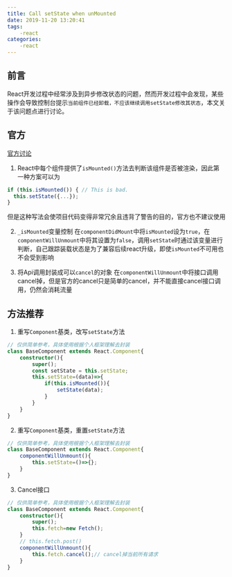 ```yaml
---
title: Call setState when unMounted
date: 2019-11-20 13:20:41
tags:
    -react
categories:
    -react
---
```

## 前言
React开发过程中经常涉及到异步修改状态的问题，然而开发过程中会发现，某些操作会导致控制台提示`当前组件已经卸载，不应该继续调用setState修改其状态`，本文关于该问题点进行讨论。

## 官方
[官方讨论](https://reactjs.org/blog/2015/12/16/ismounted-antipattern.html)

1. React中每个组件提供了`isMounted()`方法去判断该组件是否被渲染，因此第一种方案可以为
```typescript
if (this.isMounted()) { // This is bad.
  this.setState({...});
}
```
但是这种写法会使项目代码变得非常冗余且违背了警告的目的，官方也不建议使用

2. `_isMounted`变量控制
在`componentDidMount`中将`isMounted`设为`true`，在`componentWillUnmount`中将其设置为`false`，调用`setState`时通过该变量进行判断，自己跟踪装载状态是为了兼容后续react升级，即使`isMounted`不可用也不会受到影响

3. 将Api调用封装成可以`cancel`的对象
在`componentWillUnmount`中将接口调用cancel掉，但是官方的cancel只是简单的cancel，并不能直接cancel接口调用，仍然会消耗流量

## 方法推荐
1. 重写`Component`基类，改写`setState`方法
```typescript
// 仅供简单参考，具体使用根据个人框架理解去封装
class BaseComponent extends React.Component{
    constructor(){
        super();
        const setState = this.setState;
        this.setState=(data)=>{
            if(this.isMounted()){
                setState(data);
            }
        }
    }
}
```

2. 重写`Component`基类，重置`setState`方法
```typescript
// 仅供简单参考，具体使用根据个人框架理解去封装
class BaseComponent extends React.Component{
    componentWillUnmount(){
        this.setState=()=>{};
    }
}
```

3. Cancel接口
```typescript
// 仅供简单参考，具体使用根据个人框架理解去封装
class BaseComponent extends React.Component{
    constructor(){
        super();
        this.fetch=new Fetch();
    }
    // this.fetch.post()
    componentWillUnmount(){
        this.fetch.cancel();// cancel掉当前所有请求
    }
}
```
